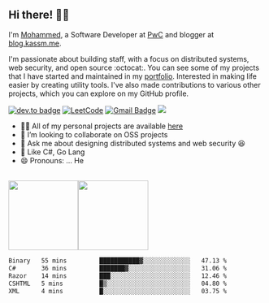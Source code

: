 ## Hi there! 👋🏻

I'm <a href="https://www.kassm.me">Mohammed</a>, a Software Developer at [PwC](https://pwc.com) and blogger at [blog.kassm.me](https://blog.kassm.me). 

I'm passionate about building staff, with a focus on distributed systems, web security, and open source :octocat:. You can see some of my projects that I have started and maintained in my [portfolio](https://www.kassm.me/). Interested in making life easier by creating utility tools. I've also made contributions to various other projects, which you can explore on my GitHub profile.<br/>

<!--[![twitter badge](https://img.shields.io/badge/-@maboelkassim-%231FA1F1?style=flat&logo=twitter&logoColor=white)](https://twitter.com/maboelkassim)-->
[![dev.to badge](https://img.shields.io/badge/-mkassm-%230177B5?style=flat&logo=linkedin)](https://www.linkedin.com/in/mkassm)
[![LeetCode](https://img.shields.io/badge/-LeetCode-02569B?style=flat&logo=leetCode&link=https://leetcode.com/mkassm)](https://leetcode.com/mkassm)
[![Gmail Badge](https://img.shields.io/badge/-Gmail-c14438?style=flat-square&logo=Gmail&logoColor=white&link=mailto:mohammed.a.kassm@gmail.com)](mailto:mohammed.a.kassm@gmail.com)
![](https://komarev.com/ghpvc/?username=aboelkassem&color=brightgreen&style=flat)
<!--![githubbadge](https://img.shields.io/github/followers/mkassm?style=social)-->
<!--![githubbadge](https://img.shields.io/github/stars/mkassm?style=social)-->
<!--[![committers.top badge](https://user-badge.committers.top/egypt_private/mkassm.svg)](https://user-badge.committers.top/egypt_private/mkassm)-->



- 👨‍💻 All of my personal projects are available [here](https://github.com/mkassm?tab=repositories)
- 👯 I’m looking to collaborate on OSS projects
- 💬 Ask me about designing distributed systems and web security :laughing:
- 💜 Like C#, Go Lang
- 😄 Pronouns: ... He

<br>
<a href="https://www.kassm.me/"><img height="137.3px" src="https://github-readme-stats.vercel.app/api?username=mkassm&hide_title=true&hide_border=true&show_icons=true&include_all_commits=true&count_private=true&line_height=21&text_color=000&icon_color=000&theme=graywhite" /><!-- wi*quL3fcV --><img height="137.3px" src="https://github-readme-stats.vercel.app/api/top-langs/?username=mkassm&hide=html&hide_title=true&hide_border=true&layout=compact&langs_count=7&exclude_repo=comp426&text_color=000&icon_color=ffftheme=graywhite" /></a>

<!--START_SECTION:waka-->

```txt
Binary   55 mins         ███████████▓░░░░░░░░░░░░░   47.13 %
C#       36 mins         ███████▓░░░░░░░░░░░░░░░░░   31.06 %
Razor    14 mins         ███░░░░░░░░░░░░░░░░░░░░░░   12.46 %
CSHTML   5 mins          █▒░░░░░░░░░░░░░░░░░░░░░░░   04.80 %
XML      4 mins          █░░░░░░░░░░░░░░░░░░░░░░░░   03.75 %
```

<!--END_SECTION:waka-->

<!--
**aboelkassem/aboelkassem** is a ✨ _special_ ✨ repository because its `README.md` (this file) appears on your GitHub profile.

Here are some ideas to get you started:
- ⚡️ Technologies I work with: C#, ASP.NET MVC, ASP.NET Core, Web API, JavaScript, TypeScript, Angular, CSS, HTML, EntityFramework core, Bootstrap, Reactjs and more ....
- 👯 I’m looking to collaborate on ... Any of project
- 🔭 I’m currently working on ...
- 🌱 I’m currently learning ...
- 👯 I’m looking to collaborate on ...
- 🤔 I’m looking for help with ...
- 💬 Ask me about ...
- 📫 How to reach me: ...
- 😄 Pronouns: ...
- ⚡ Fun fact: ...
-->
